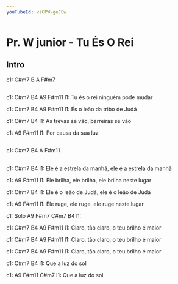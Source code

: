 ```yaml
---
youTubeId: vsCPW-geCEw
---
```


# Pr. W junior - Tu És O Rei

## Intro

c1: C#m7  B  A  F#m7 

## 

c1: C#m7      B4            A9     F#m11
l1: Tu és o rei ninguém pode mudar

c1: C#m7   B4            A9     F#m11
l1: És o leão da tribo de Judá

c1:              C#m7              B4
l1: As trevas se vão, barreiras se vão

c1:      A9          F#m11
l1: Por causa da sua luz

## 

c1:  C#m7  B4  A  F#m11 

## 

c1: C#m7                      B4
l1: Ele é a estrela da manhã, ele é a estrela da manhã

c1: A9                       F#m11
l1: Ele brilha, ele brilha, ele brilha neste lugar

c1: C#m7                  B4
l1: Ele é o leão de Judá, ele é o leão de Judá

c1: A9                  F#m11
l1: Ele ruge, ele ruge, ele ruge neste lugar


c1: Solo A9  F#m7  C#m7  B4
l1: 


c1:  C#m7         B4             A9       F#m11
l1: Claro, tão claro, o teu brilho é maior

c1:  C#m7         B4             A9       F#m11
l1: Claro, tão claro, o teu brilho é maior

c1:  C#m7         B4             A9       F#m11
l1: Claro, tão claro, o teu brilho é maior

c1:               C#m7    B4
l1: Que a luz do sol

c1:               A9  F#m11  C#m7
l1: Que a luz do sol

